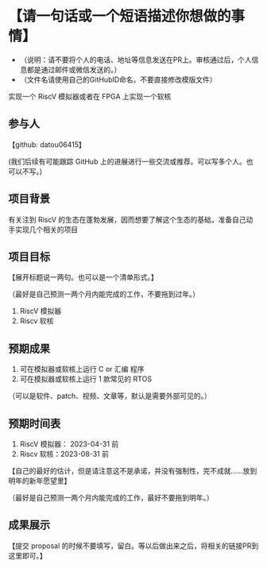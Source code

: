 # 【请一句话或一个短语描述你想做的事情】

* （说明：请不要将个人的电话、地址等信息发送在PR上。审核通过后，个人信息都是通过邮件或微信发送的。）
* （文件名请使用自己的GitHubID命名，不要直接修改模版文件）

实现一个 RiscV 模拟器或者在 FPGA 上实现一个软核

## 参与人

【github: datou06415】

(我们后续有可能跟踪 GitHub 上的进展进行一些交流或推荐。可以写多个人。也可以不写。)

## 项目背景

有关注到 RiscV 的生态在蓬勃发展，因而想要了解这个生态的基础，准备自己动手实现几个相关的项目

## 项目目标

【展开标题说一两句。也可以是一个清单形式。】

（最好是自己预测一两个月内能完成的工作，不要拖到过年。）

1. RiscV 模拟器
2. Riscv 软核

## 预期成果

1. 可在模拟器或软核上运行 C or 汇编 程序
2. 可在模拟器或软核上运行 1 款常见的 RTOS

（可以是软件、patch、视频、文章等，默认是需要外部可见的。）

## 预期时间表

1. RiscV 模拟器： 2023-04-31 前
2. Riscv 软核：2023-08-31 前

【自己的最好的估计，但是请注意这不是承诺，并没有强制性，完不成就……放到明年的新年愿望里】

（最好是自己预测一两个月内能完成的工作，最好不要拖到明年。）

## 成果展示

【提交 proposal 的时候不要填写，留白。等以后做出来之后，将相关的链接PR到这里即可。】
